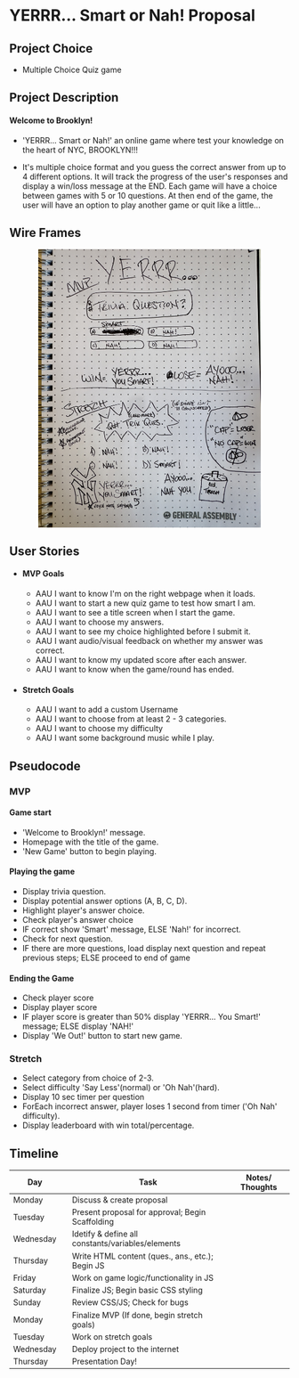 # YERRR... Smart or Nah! Proposal


## Project Choice
- Multiple Choice Quiz game

   
## Project Description  
#### Welcome to Brooklyn!  
- 'YERRR... Smart or Nah!' an online game where test your knowledge on the heart of NYC, BROOKLYN!!!  

 - It's multiple choice format and you guess the correct answer from up to 4 different options. It will track the progress of the user's responses and display a win/loss message at the END. Each game will have a choice between games with 5 or 10 questions. At then end of the game, the user will have an option to play another game or quit like a little...



## Wire Frames  

 <img src="./Images/DCACD51E-BCEB-4E13-88CF-CEC6E9458C87_1_201_a.jpeg" alt="Mock up of 'MVP' and 'Stretch' goals' game image. Top is basic functionality; bottom is styled with effects." style="height: 500px; width: 400px; display: block; margin-left: auto; margin-right: auto;">


## User Stories

- #### MVP Goals

  - AAU I want to know I'm on the right webpage when it loads.
  - AAU I want to start a new quiz game to test how smart I am.
  - AAU I want to see a title screen when I start the game.
  - AAU I want to choose my answers.
  - AAU I want to see my choice highlighted before I submit it.
  - AAU I want audio/visual feedback on whether my answer was correct.
  - AAU I want to know my updated score after each answer.
  - AAU I want to know when the game/round has ended.

- #### Stretch Goals

  - AAU I want to add a custom Username
  - AAU I want to choose from at least 2 - 3 categories.
  - AAU I want to choose my difficulty
  - AAU I want some background music while I play.


## Pseudocode
  
  ### MVP
####  Game start
  - 'Welcome to Brooklyn!' message.
  - Homepage with the title of the game.
  - 'New Game' button to begin playing.

#### Playing the game
  - Display trivia question.
  - Display potential answer options (A, B, C, D).
  - Highlight player's answer choice.
  - Check player's answer choice 
  - IF correct show 'Smart' message, ELSE 'Nah!' for incorrect.
  - Check for next question.
  - IF there are more questions, load display next question and repeat previous steps; ELSE proceed to end of game

#### Ending the Game
  - Check player score
  - Display player score
  - IF player score is greater than 50% display 'YERRR... You Smart!' message; ELSE display 'NAH!'
  - Display 'We Out!' button to start new game.

  ### Stretch
  - Select category from choice of 2-3.
  - Select difficulty 'Say Less'(normal) or 'Oh Nah'(hard).
  - Display 10 sec timer per question
  - ForEach incorrect answer, player loses 1 second from timer ('Oh Nah' difficulty).
  - Display leaderboard with win total/percentage.


## Timeline
| Day        |   | Task                                                 | Notes/ Thoughts           |
|------------|---|------------------------------------------------------|---------------------------|
| Monday     |   | Discuss & create proposal                            |                           |
| Tuesday    |   | Present proposal for approval; Begin Scaffolding     |                           |
| Wednesday  |   | Idetify & define all constants/variables/elements    |                           |
| Thursday   |   | Write HTML content (ques., ans., etc.); Begin JS     |                           |
| Friday     |   | Work on game logic/functionality in JS               |                           |
| Saturday   |   | Finalize JS; Begin basic CSS styling                 |                           |
| Sunday     |   | Review CSS/JS; Check for bugs                        |                           |
| Monday     |   | Finalize MVP (If done, begin stretch goals)          |                           |
| Tuesday    |   | Work on stretch goals                                |                           |
| Wednesday  |   | Deploy project to the internet                       |                           |
| Thursday   |   | Presentation Day!                                    |                           |


